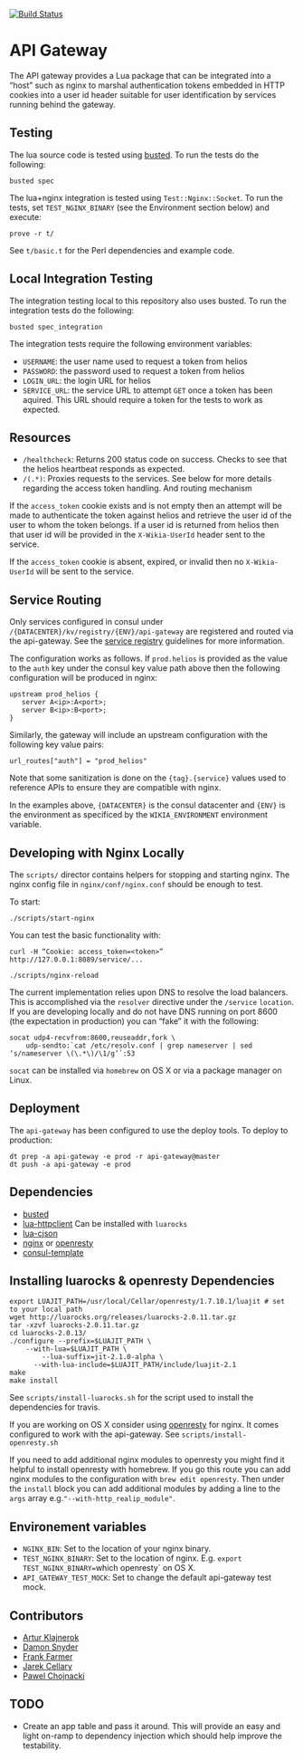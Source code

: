 [![Build Status](https://travis-ci.org/Wikia/api-gateway.svg?branch=master)](https://travis-ci.org/Wikia/api-gateway)

# API Gateway

The API gateway provides a Lua package that can be integrated into a “host”
such as nginx to marshal authentication tokens embedded in HTTP cookies into a
user id header suitable for user identification by services running behind the
gateway.

## Testing

The lua source code is tested using [busted](http://olivinelabs.com/busted/). To run the tests do
the following:

```
busted spec
```

The lua+nginx integration is tested using `Test::Nginx::Socket`. To run the
tests, set `TEST_NGINX_BINARY` (see the Environment section below) and execute:

```
prove -r t/
```

See `t/basic.t` for the Perl dependencies and example code.

## Local Integration Testing

The integration testing local to this repository also uses busted. To run the
integration tests do the following:

```
busted spec_integration
```

The integration tests require the following environment variables:

 * `USERNAME`: the user name used to request a token from helios
 * `PASSWORD`: the password used to request a token from helios
 * `LOGIN_URL`: the login URL for helios
 * `SERVICE_URL`: the service URL to attempt `GET` once a token has been
	 aquired. This URL should require a token for the tests to work as expected.

## Resources

 * `/healthcheck`: Returns 200 status code on success. Checks to see that the
	 helios heartbeat responds as expected.
 * `/(.*)`: Proxies requests to the services. See below for more details regarding the access token handling. And routing mechanism


If the `access_token` cookie exists and is not empty then an attempt will be
made to authenticate the token against helios and retrieve the user id of the
user to whom the token belongs. If a user id is returned from helios then that
user id will be provided in the `X-Wikia-UserId` header sent to the service.

If the `access_token` cookie is absent, expired, or invalid then no
`X-Wikia-UserId` will be sent to the service.

## Service Routing

Only services configured in consul under `/{DATACENTER}/kv/registry/{ENV}/api-gateway`
are registered and routed via the api-gateway. See the [service
registry](https://github.com/Wikia/guidelines/tree/master/ConsulAndServiceDiscovery#service-registries)
guidelines for more information.

The configuration works as follows. If `prod.helios` is provided as the value to
the `auth` key under the consul key value path above then the following
configuration will be produced in nginx:

```
upstream prod_helios {
   server A<ip>:A<port>;
   server B<ip>:B<port>;
}
```

Similarly, the gateway will include an upstream configuration with the following
key value pairs:

```
url_routes["auth"] = "prod_helios"
```

Note that some sanitization is done on the `{tag}.{service}` values used to
reference APIs to ensure they are compatible with nginx.

In the examples above, `{DATACENTER}` is the consul datacenter and `{ENV}` is
the environment as specificed by the `WIKIA_ENVIRONMENT` environment variable.

## Developing with Nginx Locally

The `scripts/` director contains helpers for stopping and starting nginx. The
nginx config file in `nginx/conf/nginx.conf` should be enough to test.

To start:

```
./scripts/start-nginx
```

You can test the basic functionality with:

```
curl -H “Cookie: access_token=<token>” http://127.0.0.1:8089/service/...
```

```
./scripts/nginx-reload
```

The current implementation relies upon DNS to resolve the load balancers. This
is accomplished via the `resolver` directive under the `/service` `location`. If
you are developing locally and do not have DNS running on port 8600 (the
expectation in production) you can “fake” it with the following:

```
socat udp4-recvfrom:8600,reuseaddr,fork \
	udp-sendto:`cat /etc/resolv.conf | grep nameserver | sed ‘s/nameserver \(\.*\)/\1/g’`:53
```

`socat` can be installed via `homebrew` on OS X or via a package manager on
Linux.

## Deployment

The `api-gateway` has been configured to use the deploy tools. To deploy to
production:

```
dt prep -a api-gateway -e prod -r api-gateway@master
dt push -a api-gateway -e prod
```

## Dependencies

 * [busted](http://olivinelabs.com/busted/)
 * [lua-httpclient](https://github.com/lusis/lua-httpclient) Can be installed with `luarocks`
 * [lua-cjson](https://github.com/mpx/lua-cjson)
 * [nginx](http://nginx.org/) or [openresty](http://openresty.org)
 * [consul-template](https://github.com/hashicorp/consul-template)

## Installing luarocks & openresty Dependencies

 ```
 export LUAJIT_PATH=/usr/local/Cellar/openresty/1.7.10.1/luajit # set to your local path
 wget http://luarocks.org/releases/luarocks-2.0.11.tar.gz
 tar -xzvf luarocks-2.0.11.tar.gz
 cd luarocks-2.0.13/
 ./configure --prefix=$LUAJIT_PATH \
     --with-lua=$LUAJIT_PATH \
		 --lua-suffix=jit-2.1.0-alpha \
	   --with-lua-include=$LUAJIT_PATH/include/luajit-2.1
 make
 make install
 ```

 See `scripts/install-luarocks.sh` for the script used to install the
 dependencies for travis.

 If you are working on OS X consider using [openresty](http://openresty.org) for
 nginx. It comes configured to work with the api-gateway. See `scripts/install-openresty.sh`

 If you need to add additional nginx modules to openresty you might find it
 helpful to install openresty with homebrew. If you go this route you can add
 nginx modules to the configuration with `brew edit openresty`. Then under the
 `install` block you can add additional modules by adding a line to the `args`
 array e.g.`"--with-http_realip_module"`.

## Environement variables

 * `NGINX_BIN`: Set to the location of your nginx binary.
 * `TEST_NGINX_BINARY`: Set to the location of nginx.
		E.g. `export TEST_NGINX_BINARY=`which openresty` on OS X.
 * `API_GATEWAY_TEST_MOCK`: Set to change the default api-gateway test mock.

## Contributors

 * [Artur Klajnerok](https://github.com/ArturKlajnerok)
 * [Damon Snyder](https://github.com/drsnyder)
 * [Frank Farmer](https://github.com/frankfarmer)
 * [Jarek Cellary](https://github.com/jcellary)
 * [Pawel Chojnacki](https://github.com/pchojnacki)

## TODO

 * Create an app table and pass it around. This will provide an easy and light on-ramp to
   dependency injection which should help improve the testability.
